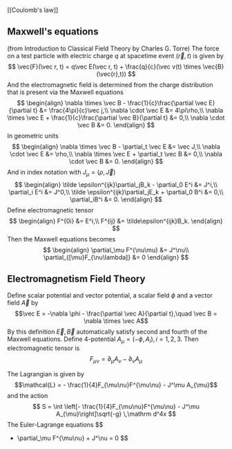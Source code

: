 [[Coulomb's law]]
## Maxwell's equations
(from Introduction to Classical Field Theory by Charles G. Torre)
The force on a test particle with electric charge $q$ at spacetime event $(\vec r, t)$ is given by
$$
\vec{F}(\vec r, t) = q\vec E(\vec r, t) + \frac{q}{c}(\vec v(t) \times \vec{B}(\vec{r},t))
$$
And the electromagnetic field is determined from the charge distribution that is present via the Maxwell equations
$$
\begin{align}
\nabla \times \vec B - \frac{1}{c}\frac{\partial \vec E}{\partial t} &= \frac{4\pi}{c}\vec j,\\
\nabla \cdot \vec E &= 4\pi\rho,\\
\nabla \times \vec E + \frac{1}{c}\frac{\partial \vec B}{\partial t} &= 0,\\
\nabla \cdot \vec B &= 0.
\end{align}
$$
In geometric units
$$
\begin{align}
\nabla \times \vec B - \partial_t \vec E &= \vec J,\\
\nabla \cdot \vec E &= \rho,\\
\nabla \times \vec E + \partial_t \vec B &= 0,\\
\nabla \cdot \vec B &= 0.
\end{align}
$$
And in index notation with $J_\mu = (\rho, \vec J)$
$$
\begin{align}
\tilde \epsilon^{ijk}\partial_jB_k - \partial_0 E^i &= J^i,\\
\partial_i E^i &= J^0,\\
\tilde \epsilon^{ijk}\partial_jE_k + \partial_0 B^i &= 0,\\
\partial_iB^i &= 0.
\end{align}
$$
Define electromagnetic tensor
$$
\begin{align}
F^{0i} &= E^i,\\
F^{ij} &= \tilde\epsilon^{ijk}B_k.
\end{align}
$$
Then the Maxwell equations becomes
$$
\begin{align}
\partial_\mu F^{\nu\mu} &= J^\nu\\
\partial_{[\mu}F_{\nu\lambda]} &= 0
\end{align}
$$
## Electromagnetism Field Theory

Define scalar potential and vector potential, a scalar field $\phi$ and a vector field $\vec A$ by
$$\vec E = -\nabla \phi - \frac{\partial \vec A}{\partial t},\quad \vec B = \nabla \times \vec A$$
By this definition $\vec E,\vec B$ automatically satisfy second and fourth of the Maxwell equations. Define 4-potential $A_\mu = (-\phi, A_i), i=1,2,3$. Then electromagnetic tensor is
$$F_{\mu\nu} = \partial_\mu A_\nu - \partial_\nu A_\mu$$

The Lagrangian is given by
$$\mathcal{L} = - \frac{1}{4}F_{\mu\nu}F^{\mu\nu} - J^\mu A_{\mu}$$
and the action
$$
S = \int  \left[- \frac{1}{4}F_{\mu\nu}F^{\mu\nu} - J^\mu A_{\mu}\right]\sqrt{-g} \,\mathrm d^4x
$$
The Euler-Lagrange equations
$$
- \partial_\mu F^{\mu\nu} + J^\nu = 0
$$
